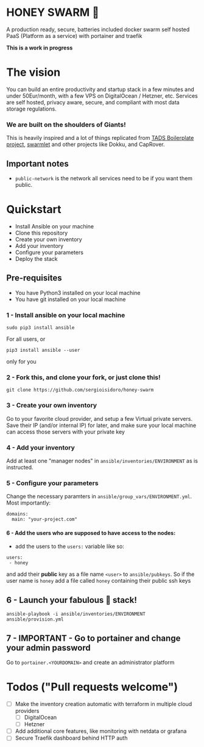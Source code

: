 # HONEY SWARM 🐝
A production ready, secure, batteries included docker swarm self hosted PaaS (Platform as a service) with portainer and traefik

**This is a work in progress**
# The vision
You can build an entire productivity and startup stack in a few minutes and under 50Eur/month, with a few VPS on DigitalOcean / Hetzner, etc. Services are self hosted, privacy aware, secure, and compliant with most data storage regulations.

### We are built on the shoulders of Giants!
This is heavily inspired and a lot of things replicated from [TADS Boilerplate project](https://github.com/thomvaill/tads-boilerplate), [swarmlet](https://swarmlet.dev/) and other projects like Dokku, and CapRover.

## Important notes
- `public-network` is the network all services need to be if you want them public.

# Quickstart

- Install Ansible on your machine
- Clone this repository
- Create your own inventory 
- Add your inventory 
- Configure your parameters
- Deploy the stack


## Pre-requisites
* You have Python3 installed on your local machine
* You have git installed on your local machine

### 1 - Install ansible on your local machine
```
sudo pip3 install ansible
``` 
For all users, or 
```
pip3 install ansible --user
```
only for you

### 2 - Fork this, and clone your fork, or just clone this!
`git clone https://github.com/sergioisidoro/honey-swarm`

### 3 - Create your own inventory 
Go to your favorite cloud provider, and setup a few Virtual private servers.
Save their IP (and/or internal IP) for later, and make sure your local machine
can access those servers with your private key

### 4 - Add your inventory 
Add at least one "manager nodes" in `ansible/inventories/ENVIRONMENT` as is instructed.

### 5 - Configure your parameters
Change the necessary paramters in `ansible/group_vars/ENVIRONMENT.yml`. Most importantly:
```
domains:
  main: "your-project.com"
```
#### 6 - Add the users who are supposed to have access to the nodes:
- add the users to the `users:` variable like so:
```
users:
 - honey
```

and add their **public** key as a file name `<user>` to `ansible/pubkeys`. So if the user name is `honey` add a file called `honey` containing their public ssh keys

## 6 - Launch your fabulous 💅 stack!
```
ansible-playbook -i ansible/inventories/ENVIRONMENT ansible/provision.yml 
```

## 7 - IMPORTANT - Go to portainer and change your admin password
Go to `portainer.<YOURDOMAIN>` and create an administrator platform

# Todos ("Pull requests welcome")
- [ ] Make the inventory creation automatic with terraform in multiple cloud providers
  - [ ] DigitalOcean
  - [ ] Hetzner

- [ ] Add additional core features, like monitoring with netdata or grafana
- [ ] Secure Traefik dashboard behind HTTP auth